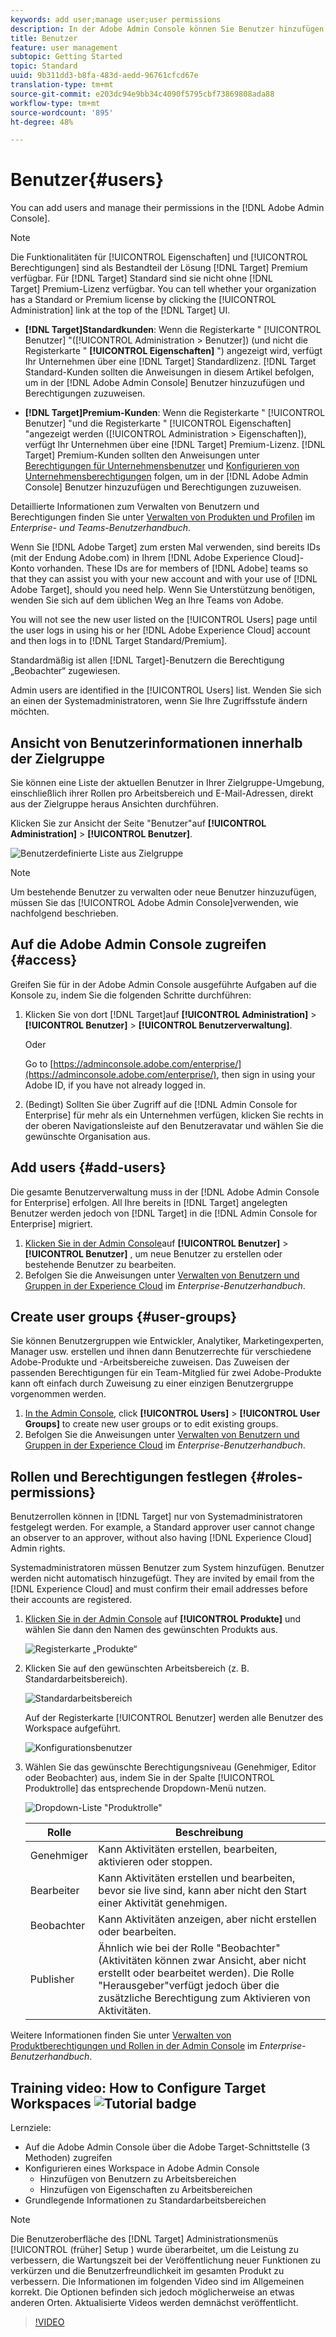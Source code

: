 ```yaml
---
keywords: add user;manage user;user permissions
description: In der Adobe Admin Console können Sie Benutzer hinzufügen und ihre Berechtigungen verwalten.
title: Benutzer
feature: user management
subtopic: Getting Started
topic: Standard
uuid: 9b311dd3-b8fa-483d-aedd-96761cfcd67e
translation-type: tm+mt
source-git-commit: e203dc94e9bb34c4090f5795cbf73869808ada88
workflow-type: tm+mt
source-wordcount: '895'
ht-degree: 48%

---
```



# Benutzer{#users}

You can add users and manage their permissions in the [!DNL Adobe Admin Console].

>[!NOTE]
>
>Die Funktionalitäten für [!UICONTROL Eigenschaften] und [!UICONTROL Berechtigungen] sind als Bestandteil der Lösung [!DNL Target] Premium verfügbar. Für [!DNL Target] Standard sind sie nicht ohne [!DNL Target] Premium-Lizenz verfügbar.
>You can tell whether your organization has a Standard or Premium license by clicking the [!UICONTROL Administration] link at the top of the [!DNL Target] UI.
>
>* **[!DNL Target]Standardkunden**: Wenn die Registerkarte &quot; [!UICONTROL Benutzer] &quot;([!UICONTROL Administration > Benutzer]) (und nicht die Registerkarte &quot; **[!UICONTROL Eigenschaften]** &quot;) angezeigt wird, verfügt Ihr Unternehmen über eine [!DNL Target] Standardlizenz. [!DNL Target Standard-Kunden sollten die Anweisungen in diesem Artikel befolgen, um in der [!DNL Adobe Admin Console] Benutzer hinzuzufügen und Berechtigungen zuzuweisen.
   >
   >
* **[!DNL Target]Premium-Kunden**: Wenn die Registerkarte &quot; [!UICONTROL Benutzer] &quot;und die Registerkarte &quot; [!UICONTROL Eigenschaften] &quot;angezeigt werden ([!UICONTROL Administration > Eigenschaften]), verfügt Ihr Unternehmen über eine [!DNL Target] Premium-Lizenz. [!DNL Target] Premium-Kunden sollten den Anweisungen unter [Berechtigungen für Unternehmensbenutzer](/help/administrating-target/c-user-management/property-channel/property-channel.md) und [Konfigurieren von Unternehmensberechtigungen](/help/administrating-target/c-user-management/property-channel/properties-overview.md) folgen, um in der [!DNL Adobe Admin Console] Benutzer hinzuzufügen und Berechtigungen zuzuweisen.
>
>
Detaillierte Informationen zum Verwalten von Benutzern und Berechtigungen finden Sie unter [Verwalten von Produkten und Profilen](https://helpx.adobe.com/enterprise/using/manage-products-and-profiles.html) im *Enterprise- und Teams-Benutzerhandbuch*.

Wenn Sie [!DNL Adobe Target] zum ersten Mal verwenden, sind bereits IDs (mit der Endung Adobe.com) in Ihrem [!DNL Adobe Experience Cloud]-Konto vorhanden. These IDs are for members of [!DNL Adobe] teams so that they can assist you with your new account and with your use of [!DNL Adobe Target], should you need help. Wenn Sie Unterstützung benötigen, wenden Sie sich auf dem üblichen Weg an Ihre Teams von Adobe.

You will not see the new user listed on the [!UICONTROL Users] page until the user logs in using his or her [!DNL Adobe Experience Cloud] account and then logs in to [!DNL Target Standard/Premium].

Standardmäßig ist allen [!DNL Target]-Benutzern die Berechtigung „Beobachter“ zugewiesen.

Admin users are identified in the [!UICONTROL Users] list. Wenden Sie sich an einen der Systemadministratoren, wenn Sie Ihre Zugriffsstufe ändern möchten.

## Ansicht von Benutzerinformationen innerhalb der Zielgruppe

Sie können eine Liste der aktuellen Benutzer in Ihrer Zielgruppe-Umgebung, einschließlich ihrer Rollen pro Arbeitsbereich und E-Mail-Adressen, direkt aus der Zielgruppe heraus Ansichten durchführen.

Klicken Sie zur Ansicht der Seite &quot;Benutzer&quot;auf **[!UICONTROL Administration]** > **[!UICONTROL Benutzer]**.

![Benutzerdefinierte Liste aus Zielgruppe](/help/administrating-target/c-user-management/c-user-management/assets/user-list-target.png)

>[!NOTE]
>
>Um bestehende Benutzer zu verwalten oder neue Benutzer hinzuzufügen, müssen Sie das [!UICONTROL Adobe Admin Console]verwenden, wie nachfolgend beschrieben.

## Auf die Adobe Admin Console zugreifen {#access}

Greifen Sie für in der Adobe Admin Console ausgeführte Aufgaben auf die Konsole zu, indem Sie die folgenden Schritte durchführen:

1. Klicken Sie von dort [!DNL Target]auf **[!UICONTROL Administration]** > **[!UICONTROL Benutzer]** > **[!UICONTROL Benutzerverwaltung]**.

   Oder

   Go to [https://adminconsole.adobe.com/enterprise/](https://adminconsole.adobe.com/enterprise/), then sign in using your Adobe ID, if you have not already logged in.

1. (Bedingt) Sollten Sie über Zugriff auf die [!DNL Admin Console for Enterprise] für mehr als ein Unternehmen verfügen, klicken Sie rechts in der oberen Navigationsleiste auf den Benutzeravatar und wählen Sie die gewünschte Organisation aus.

## Add users {#add-users}

Die gesamte Benutzerverwaltung muss in der [!DNL Adobe Admin Console for Enterprise] erfolgen. All Ihre bereits in [!DNL Target] angelegten Benutzer werden jedoch von [!DNL Target] in die [!DNL Admin Console for Enterprise] migriert.

1. [Klicken Sie in der Admin Console](../../../administrating-target/c-user-management/c-user-management/user-management.md#section_79796E0227D048F59BAE0AB02E544EBE)auf **[!UICONTROL Benutzer]** > **[!UICONTROL Benutzer]** , um neue Benutzer zu erstellen oder bestehende Benutzer zu bearbeiten.
1. Befolgen Sie die Anweisungen unter [Verwalten von Benutzern und Gruppen in der Experience Cloud](https://helpx.adobe.com/enterprise/help/users.html) im *Enterprise-Benutzerhandbuch*.

## Create user groups {#user-groups}

Sie können Benutzergruppen wie Entwickler, Analytiker, Marketingexperten, Manager usw. erstellen und ihnen dann Benutzerrechte für verschiedene Adobe-Produkte und -Arbeitsbereiche zuweisen. Das Zuweisen der passenden Berechtigungen für ein Team-Mitglied für zwei Adobe-Produkte kann oft einfach durch Zuweisung zu einer einzigen Benutzergruppe vorgenommen werden.

1. [In the Admin Console](../../../administrating-target/c-user-management/c-user-management/user-management.md#section_79796E0227D048F59BAE0AB02E544EBE), click **[!UICONTROL Users]** > **[!UICONTROL User Groups]** to create new user groups or to edit existing groups.
1. Befolgen Sie die Anweisungen unter [Verwalten von Benutzern und Gruppen in der Experience Cloud](https://helpx.adobe.com/enterprise/help/users.html) im *Enterprise-Benutzerhandbuch*.

## Rollen und Berechtigungen festlegen {#roles-permissions}

Benutzerrollen können in [!DNL Target] nur von Systemadministratoren festgelegt werden. For example, a Standard approver user cannot change an observer to an approver, without also having [!DNL Experience Cloud] Admin rights.

Systemadministratoren müssen Benutzer zum System hinzufügen. Benutzer werden nicht automatisch hinzugefügt. They are invited by email from the [!DNL Experience Cloud] and must confirm their email addresses before their accounts are registered.

1. [Klicken Sie in der Admin Console](../../../administrating-target/c-user-management/c-user-management/user-management.md#section_79796E0227D048F59BAE0AB02E544EBE) auf **[!UICONTROL Produkte]** und wählen Sie dann den Namen des gewünschten Produkts aus.

   ![Registerkarte „Produkte“](/help/administrating-target/c-user-management/c-user-management/assets/workspace-publisher.png)

1. Klicken Sie auf den gewünschten Arbeitsbereich (z. B. Standardarbeitsbereich).

   ![Standardarbeitsbereich](/help/administrating-target/c-user-management/c-user-management/assets/default-workspace-new.png)

   Auf der Registerkarte [!UICONTROL Benutzer] werden alle Benutzer des Workspace aufgeführt.

   ![Konfigurationsbenutzer](/help/administrating-target/c-user-management/c-user-management/assets/configuration_users-new-publisher.png)

1. Wählen Sie das gewünschte Berechtigungsniveau (Genehmiger, Editor oder Beobachter) aus, indem Sie in der Spalte [!UICONTROL Produktrolle] das entsprechende Dropdown-Menü nutzen.

   ![Dropdown-Liste &quot;Produktrolle&quot;](/help/administrating-target/c-user-management/c-user-management/assets/product-role-new.png)

   | Rolle | Beschreibung |
   |--- |--- |
   | Genehmiger | Kann Aktivitäten erstellen, bearbeiten, aktivieren oder stoppen. |
   | Bearbeiter | Kann Aktivitäten erstellen und bearbeiten, bevor sie live sind, kann aber nicht den Start einer Aktivität genehmigen. |
   | Beobachter | Kann Aktivitäten anzeigen, aber nicht erstellen oder bearbeiten. |
   | Publisher | Ähnlich wie bei der Rolle &quot;Beobachter&quot;(Aktivitäten können zwar Ansicht, aber nicht erstellt oder bearbeitet werden). Die Rolle &quot;Herausgeber&quot;verfügt jedoch über die zusätzliche Berechtigung zum Aktivieren von Aktivitäten. |

Weitere Informationen finden Sie unter [Verwalten von Produktberechtigungen und Rollen in der Admin Console](https://helpx.adobe.com/enterprise/help/manage-permissions-and-roles.html) im *Enterprise-Benutzerhandbuch*.

## Training video: How to Configure Target Workspaces ![Tutorial badge](/help/assets/tutorial.png)

Lernziele:

* Auf die Adobe Admin Console über die Adobe Target-Schnittstelle (3 Methoden) zugreifen
* Konfigurieren eines Workspace in Adobe Admin Console
   * Hinzufügen von Benutzern zu Arbeitsbereichen
   * Hinzufügen von Eigenschaften zu Arbeitsbereichen
* Grundlegende Informationen zu Standardarbeitsbereichen

>[!NOTE]
>
>Die Benutzeroberfläche des [!DNL Target] Administrationsmenüs [!UICONTROL (früher] Setup ) wurde überarbeitet, um die Leistung zu verbessern, die Wartungszeit bei der Veröffentlichung neuer Funktionen zu verkürzen und die Benutzerfreundlichkeit im gesamten Produkt zu verbessern. Die Informationen im folgenden Video sind im Allgemeinen korrekt. Die Optionen befinden sich jedoch möglicherweise an etwas anderen Orten. Aktualisierte Videos werden demnächst veröffentlicht.

>[!VIDEO](https://video.tv.adobe.com/v/19463/)
